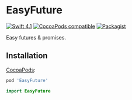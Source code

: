 # EasyFuture
[![Swift 4.1](https://img.shields.io/badge/Swift-4.1-orange.svg?style=flat)](https://developer.apple.com/swift/)
[![CocoaPods compatible](https://img.shields.io/cocoapods/v/EasyFuture.svg)](https://cocoapods.org/pods/EasyFuture)
[![Packagist](https://img.shields.io/packagist/l/doctrine/orm.svg)]()

Easy futures & promises.

## Installation

[CocoaPods](http://www.cocoapods.org):

``` ruby
pod 'EasyFuture'
```

``` swift
import EasyFuture
```
